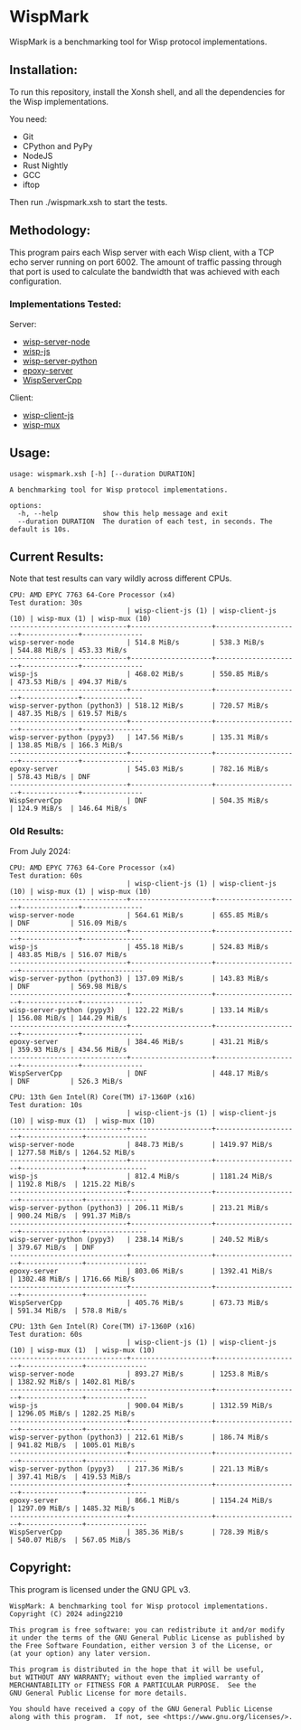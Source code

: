 # WispMark

WispMark is a benchmarking tool for Wisp protocol implementations.

## Installation:
To run this repository, install the Xonsh shell, and all the dependencies for the Wisp implementations. 

You need:
- Git
- CPython and PyPy
- NodeJS
- Rust Nightly
- GCC
- iftop

Then run ./wispmark.xsh to start the tests.

## Methodology:
This program pairs each Wisp server with each Wisp client, with a TCP echo server running on port 6002. The amount of traffic passing through that port is used to calculate the bandwidth that was achieved with each configuration. 

### Implementations Tested:
Server:
- [wisp-server-node](https://github.com/MercuryWorkshop/wisp-server-node)
- [wisp-js](https://github.com/MercuryWorkshop/wisp-client-js/blob/rewrite)
- [wisp-server-python](https://github.com/MercuryWorkshop/wisp-server-python)
- [epoxy-server](https://github.com/MercuryWorkshop/epoxy-tls/tree/multiplexed/server)
- [WispServerCpp](https://github.com/FoxMoss/WispServerCpp)

Client:
- [wisp-client-js](https://github.com/MercuryWorkshop/wisp-client-js/)
- [wisp-mux](https://github.com/MercuryWorkshop/epoxy-tls/tree/multiplexed/simple-wisp-client)

## Usage:
```
usage: wispmark.xsh [-h] [--duration DURATION]

A benchmarking tool for Wisp protocol implementations.

options:
  -h, --help           show this help message and exit
  --duration DURATION  The duration of each test, in seconds. The default is 10s.
```

## Current Results:
Note that test results can vary wildly across different CPUs.
```
CPU: AMD EPYC 7763 64-Core Processor (x4)
Test duration: 30s
                             | wisp-client-js (1) | wisp-client-js (10) | wisp-mux (1) | wisp-mux (10)
-----------------------------+--------------------+---------------------+--------------+---------------
wisp-server-node             | 514.8 MiB/s        | 538.3 MiB/s         | 544.88 MiB/s | 453.33 MiB/s 
-----------------------------+--------------------+---------------------+--------------+---------------
wisp-js                      | 468.02 MiB/s       | 550.85 MiB/s        | 473.53 MiB/s | 494.37 MiB/s 
-----------------------------+--------------------+---------------------+--------------+---------------
wisp-server-python (python3) | 518.12 MiB/s       | 720.57 MiB/s        | 487.35 MiB/s | 619.57 MiB/s 
-----------------------------+--------------------+---------------------+--------------+---------------
wisp-server-python (pypy3)   | 147.56 MiB/s       | 135.31 MiB/s        | 138.85 MiB/s | 166.3 MiB/s  
-----------------------------+--------------------+---------------------+--------------+---------------
epoxy-server                 | 545.03 MiB/s       | 782.16 MiB/s        | 578.43 MiB/s | DNF          
-----------------------------+--------------------+---------------------+--------------+---------------
WispServerCpp                | DNF                | 504.35 MiB/s        | 124.9 MiB/s  | 146.64 MiB/s 
```

### Old Results:
From July 2024:
```
CPU: AMD EPYC 7763 64-Core Processor (x4)
Test duration: 60s
                             | wisp-client-js (1) | wisp-client-js (10) | wisp-mux (1) | wisp-mux (10)
-----------------------------+--------------------+---------------------+--------------+---------------
wisp-server-node             | 564.61 MiB/s       | 655.85 MiB/s        | DNF          | 516.09 MiB/s 
-----------------------------+--------------------+---------------------+--------------+---------------
wisp-js                      | 455.18 MiB/s       | 524.83 MiB/s        | 483.85 MiB/s | 516.07 MiB/s 
-----------------------------+--------------------+---------------------+--------------+---------------
wisp-server-python (python3) | 137.09 MiB/s       | 143.83 MiB/s        | DNF          | 569.98 MiB/s 
-----------------------------+--------------------+---------------------+--------------+---------------
wisp-server-python (pypy3)   | 122.22 MiB/s       | 133.14 MiB/s        | 156.08 MiB/s | 144.29 MiB/s 
-----------------------------+--------------------+---------------------+--------------+---------------
epoxy-server                 | 384.46 MiB/s       | 431.21 MiB/s        | 359.93 MiB/s | 434.56 MiB/s 
-----------------------------+--------------------+---------------------+--------------+---------------
WispServerCpp                | DNF                | 448.17 MiB/s        | DNF          | 526.3 MiB/s  

CPU: 13th Gen Intel(R) Core(TM) i7-1360P (x16)
Test duration: 10s
                             | wisp-client-js (1) | wisp-client-js (10) | wisp-mux (1)  | wisp-mux (10)
-----------------------------+--------------------+---------------------+---------------+---------------
wisp-server-node             | 848.73 MiB/s       | 1419.97 MiB/s       | 1277.58 MiB/s | 1264.52 MiB/s
-----------------------------+--------------------+---------------------+---------------+---------------
wisp-js                      | 812.4 MiB/s        | 1181.24 MiB/s       | 1192.8 MiB/s  | 1215.22 MiB/s
-----------------------------+--------------------+---------------------+---------------+---------------
wisp-server-python (python3) | 206.11 MiB/s       | 213.21 MiB/s        | 900.24 MiB/s  | 991.37 MiB/s 
-----------------------------+--------------------+---------------------+---------------+---------------
wisp-server-python (pypy3)   | 238.14 MiB/s       | 240.52 MiB/s        | 379.67 MiB/s  | DNF          
-----------------------------+--------------------+---------------------+---------------+---------------
epoxy-server                 | 803.06 MiB/s       | 1392.41 MiB/s       | 1302.48 MiB/s | 1716.66 MiB/s
-----------------------------+--------------------+---------------------+---------------+---------------
WispServerCpp                | 405.76 MiB/s       | 673.73 MiB/s        | 591.34 MiB/s  | 578.8 MiB/s  

CPU: 13th Gen Intel(R) Core(TM) i7-1360P (x16)
Test duration: 60s
                             | wisp-client-js (1) | wisp-client-js (10) | wisp-mux (1)  | wisp-mux (10)
-----------------------------+--------------------+---------------------+---------------+---------------
wisp-server-node             | 893.27 MiB/s       | 1253.8 MiB/s        | 1382.92 MiB/s | 1402.81 MiB/s
-----------------------------+--------------------+---------------------+---------------+---------------
wisp-js                      | 900.04 MiB/s       | 1312.59 MiB/s       | 1296.05 MiB/s | 1282.25 MiB/s
-----------------------------+--------------------+---------------------+---------------+---------------
wisp-server-python (python3) | 212.61 MiB/s       | 186.74 MiB/s        | 941.82 MiB/s  | 1005.01 MiB/s
-----------------------------+--------------------+---------------------+---------------+---------------
wisp-server-python (pypy3)   | 217.36 MiB/s       | 221.13 MiB/s        | 397.41 MiB/s  | 419.53 MiB/s 
-----------------------------+--------------------+---------------------+---------------+---------------
epoxy-server                 | 866.1 MiB/s        | 1154.24 MiB/s       | 1297.09 MiB/s | 1485.32 MiB/s
-----------------------------+--------------------+---------------------+---------------+---------------
WispServerCpp                | 385.36 MiB/s       | 728.39 MiB/s        | 540.07 MiB/s  | 567.05 MiB/s 
```
## Copyright:
This program is licensed under the GNU GPL v3.

```
WispMark: A benchmarking tool for Wisp protocol implementations.
Copyright (C) 2024 ading2210

This program is free software: you can redistribute it and/or modify
it under the terms of the GNU General Public License as published by
the Free Software Foundation, either version 3 of the License, or
(at your option) any later version.

This program is distributed in the hope that it will be useful,
but WITHOUT ANY WARRANTY; without even the implied warranty of
MERCHANTABILITY or FITNESS FOR A PARTICULAR PURPOSE.  See the
GNU General Public License for more details.

You should have received a copy of the GNU General Public License
along with this program.  If not, see <https://www.gnu.org/licenses/>.
```

